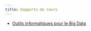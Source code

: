 ```yaml
---
title: Supports de cours
---
```


- [Outils informatiques pour le Big Data](https://pnavaro.github.io/big-data)
